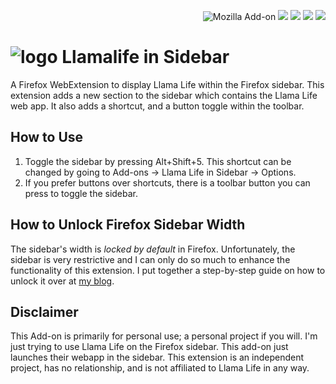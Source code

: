 <p align=right>
<img alt="Mozilla Add-on" src="https://img.shields.io/amo/v/%7B298b10ce-2211-47d0-aad6-107b8a733fc5%7D">
<img src="https://img.shields.io/amo/rating/%7Ba16c3799-d903-44e3-b044-a032197f5ef8%7D" />
<img src="https://img.shields.io/amo/dw/%7B298b10ce-2211-47d0-aad6-107b8a733fc5%7D" />
<img src="https://img.shields.io/amo/users/%7B298b10ce-2211-47d0-aad6-107b8a733fc5%7D" />
<img src="https://img.shields.io/github/license/semanticdata/firefox-llamalife-in-sidebar" />
</p>

# ![logo](https://llamalife.co/favicon.png) Llamalife in Sidebar


A Firefox WebExtension to display Llama Life within the Firefox sidebar. This extension adds a new section to the sidebar which contains the Llama Life web app. It also adds a shortcut, and a button toggle within the toolbar.

## How to Use

1. Toggle the sidebar by pressing Alt+Shift+5. This shortcut can be changed by going to Add-ons -> Llama Life in Sidebar -> Options.
2. If you prefer buttons over shortcuts, there is a toolbar button you can press to toggle the sidebar.

## How to Unlock Firefox Sidebar Width

The sidebar's width is *locked by default* in Firefox. Unfortunately, the sidebar is very restrictive and I can only do so much to enhance the functionality of this extension. I put together a step-by-step guide on how to unlock it over at [my blog](https://stressed.dev/unlock-max-width-of-firefoxs-sidebar/).

## Disclaimer

This Add-on is primarily for personal use; a personal project if you will. I'm just trying to use Llama Life on the Firefox sidebar. This add-on just launches their webapp in the sidebar. This extension is an independent project, has no relationship, and is not affiliated to Llama Life in any way.
